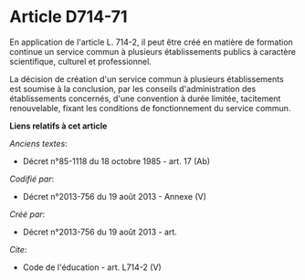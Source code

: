 # Article D714-71

En application de l'article L. 714-2, il peut être créé en matière de formation continue un service commun à plusieurs
établissements publics à caractère scientifique, culturel et professionnel. 

La décision de création d'un service commun à plusieurs établissements est soumise à la conclusion, par les conseils
d'administration des établissements concernés, d'une convention à durée limitée, tacitement renouvelable, fixant les
conditions de fonctionnement du service commun.

**Liens relatifs à cet article**

_Anciens textes_:

  - Décret n°85-1118 du 18 octobre 1985 - art. 17 (Ab)

_Codifié par_:

  - Décret n°2013-756 du 19 août 2013 -  Annexe (V)

_Créé par_:

  - Décret n°2013-756 du 19 août 2013 - art.

_Cite_:

  - Code de l'éducation - art. L714-2 (V)
